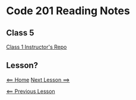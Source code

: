 # Code 201 Reading Notes

## Class 5 

[Class 1 Instructor's Repo](https://github.com/codefellows/seattle-201n21/tree/master/class-01)

## Lesson?

[<== Home](README.md) [Next Lesson ==>](class-06.md)

[<== Previous Lesson](class-04.md)